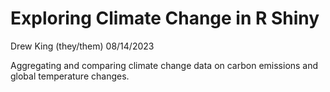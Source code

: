 # Exploring Climate Change in R Shiny

Drew King (they/them)
08/14/2023

Aggregating and comparing climate change data on carbon emissions and global temperature changes.
